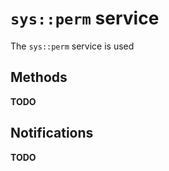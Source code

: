 # `sys::perm` service

The `sys::perm` service is used 

## Methods

**TODO**

## Notifications

**TODO**
